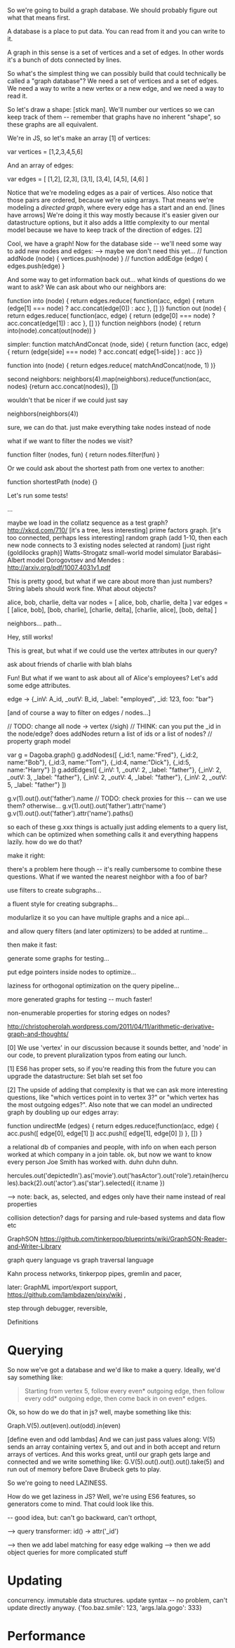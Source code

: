 So we're going to build a graph database. We should probably figure out what that means first. 

A database is a place to put data. You can read from it and you can write to it.

A graph in this sense is a set of vertices and a set of edges. In other words it's a bunch of dots connected by lines. 

So what's the simplest thing we can possibly build that could technically be called a "graph database"? We need a set of vertices and a set of edges. We need a way to write a new vertex or a new edge, and we need a way to read it.

So let's draw a shape: [stick man]. We'll number our vertices so we can keep track of them -- remember that graphs have no inherent "shape", so these graphs are all equivalent. 

We're in JS, so let's make an array [1] of vertices: 

  var vertices = [1,2,3,4,5,6]
  
And an array of edges:
  
  var edges = [ [1,2], [2,3], [3,1], [3,4], [4,5], [4,6] ]

Notice that we're modeling edges as a pair of vertices. Also notice that those pairs are ordered, because we're using arrays. That means we're modeling a *directed graph*, where every edge has a start and an end. [lines have arrows] We're doing it this way mostly because it's easier given our datastructure options, but it also adds a little complexity to our mental model because we have to keep track of the direction of edges. [2]

Cool, we have a graph! Now for the database side -- we'll need some way to add new nodes and edges:
--> maybe we don't need this yet...
//  function addNode (node) { vertices.push(node) }
//  function addEdge (edge) { edges.push(edge) }

And some way to get information back out... what kinds of questions do we want to ask? We can ask about who our neighbors are:

  function into (node) 
    { return edges.reduce( function(acc, edge) 
      { return (edge[1] === node) ? acc.concat(edge[0]) : acc }, [] )}
  function out (node) 
    { return edges.reduce( function(acc, edge) 
      { return (edge[0] === node) ? acc.concat(edge[1]) : acc }, [] )}
  function neighbors (node) { return into(node).concat(out(node)) }

simpler:
  function matchAndConcat (node, side) 
    { return function (acc, edge) 
      { return (edge[side] === node) ? acc.concat( edge[1-side] ) : acc }}

  function into (node) { return edges.reduce( matchAndConcat(node, 1) )}

second neighbors:
  neighbors(4).map(neighbors).reduce(function(acc, nodes) {return acc.concat(nodes)}, [])

wouldn't that be nicer if we could just say 

  neighbors(neighbors(4))
  
sure, we can do that. just make everything take nodes instead of node

what if we want to filter the nodes we visit?

  function filter (nodes, fun) { return nodes.filter(fun) }


Or we could ask about the shortest path from one vertex to another:

  function shortestPath (node) {}

Let's run some tests! 

...

maybe we load in the collatz sequence as a test graph? http://xkcd.com/710/ [it's a tree, less interesting]
prime factors graph. [it's too connected, perhaps less interesting]
random graph (add 1-10, then each new node connects to 3 existing nodes selected at random) [just right (goldilocks graph)]
Watts-Strogatz small-world model simulator
Barabási–Albert model
Dorogovtsev and Mendes : http://arxiv.org/pdf/1007.4031v1.pdf

This is pretty good, but what if we care about more than just numbers? String labels should work fine. What about objects? 

  alice, bob, charlie, delta
  var nodes = [ alice, bob, charlie, delta ]
  var edges = [ [alice, bob], [bob, charlie], [charlie, delta], [charlie, alice], [bob, delta] ]

  neighbors... path... 

Hey, still works!

This is great, but what if we could use the vertex attributes in our query?

  ask about friends of charlie with blah blahs
  
Fun! But what if we want to ask about all of Alice's employees? Let's add some edge attributes.

  edge -> {_inV: A_id, _outV: B_id, _label: "employed", _id: 123, foo: "bar"}
  
[and of course a way to filter on edges / nodes...]

// TODO: change all node -> vertex   (/sigh)
// THINK: can you put the _id in the node/edge? does addNodes return a list of ids or a list of nodes? 
// property graph model

var g = Dagoba.graph()
g.addNodes([ {_id:1, name:"Fred"}, {_id:2, name:"Bob"}, {_id:3, name:"Tom"}, {_id:4, name:"Dick"}, {_id:5, name:"Harry"} ])
g.addEdges([ {_inV: 1, _outV: 2, _label: "father"}, {_inV: 2, _outV: 3, _label: "father"}, {_inV: 2, _outV: 4, _label: "father"}, {_inV: 2, _outV: 5, _label: "father"} ])

g.v(1).out().out('father').name    // TODO: check proxies for this -- can we use them? otherwise...
g.v(1).out().out('father').attr('name')
g.v(1).out().out('father').attr('name').paths()

so each of these g.xxx things is actually just adding elements to a query list, which can be optimized when something calls it and everything happens lazily. how do we do that?




make it right:

there's a problem here though -- it's really cumbersome to combine these questions. What if we wanted the nearest neighbor with a foo of bar?

use filters to create subgraphs...

a fluent style for creating subgraphs...

modularlize it so you can have multiple graphs and a nice api...

and allow query filters (and later optimizers) to be added at runtime...

then make it fast:

generate some graphs for testing...

put edge pointers inside nodes to optimize...

laziness for orthogonal optimization on the query pipeline...

more generated graphs for testing -- much faster!

non-enumerable properties for storing edges on nodes?

http://christopherolah.wordpress.com/2011/04/11/arithmetic-derivative-graph-and-thoughts/



[0] We use 'vertex' in our discussion because it sounds better, and 'node' in our code, to prevent pluralization typos from eating our lunch.

[1] ES6 has proper sets, so if you're reading this from the future you can upgrade the datastructure:
  Set blah set set foo

[2] The upside of adding that complexity is that we can ask more interesting questions, like "which vertices point in to vertex 3?" or "which vertex has the most outgoing edges?". Also note that we can model an undirected graph by doubling up our edges array:

  function undirectMe (edges) 
    { return edges.reduce(function(acc, edge)
      { acc.push([ edge[0], edge[1] ])
        acc.push([ edge[1], edge[0] ]) }, []) }
  
  
  
  
a relational db of companies and people, with info on when each person worked at which company in a join table. ok, but now we want to know every person Joe Smith has worked with. duhn duhn duhn.


hercules.out('depictedIn').as('movie').out('hasActor').out('role').retain(hercules).back(2).out('actor').as('star').selected({ it:name })

--> note: back, as, selected, and edges only have their name instead of real properties

collision detection?
dags for parsing and rule-based systems and data flow etc

GraphSON https://github.com/tinkerpop/blueprints/wiki/GraphSON-Reader-and-Writer-Library

graph query language vs graph traversal language

Kahn process networks, tinkerpop pipes, gremlin and pacer, 

later: GraphML import/export support, https://github.com/lambdazen/pixy/wiki , 




step through debugger, reversible, 




















Definitions












# Querying

So now we've got a database and we'd like to make a query. Ideally, we'd say something like:
> Starting from vertex 5, follow every even* outgoing edge, then follow every odd* outgoing edge, then come back in on even* edges.

Ok, so how do we do that in js? well, maybe something like this:

Graph.V(5).out(even).out(odd).in(even)

[define even and odd lambdas]
And we can just pass values along:
V(5) sends an array containing vertex 5, and out and in both accept and return arrays of vertices. 
And this works great, until our graph gets large and connected and we write something like:
G.V(5).out().out().out().take(5)
and run out of memory before Dave Brubeck gets to play.

So we're going to need LAZINESS. 

How do we get laziness in JS? Well, we're using ES6 features, so generators come to mind. That could look like this.

-- good idea, but: can't go backward, can't orthopt, 

--> query transformer: id() -> attr('_id')


--> then we add label matching for easy edge walking
--> then we add object queries for more complicated stuff

# Updating

concurrency. immutable data structures. update syntax -- no problem, can't update directly anyway. {'foo.baz.smile': 123, 'args.lala.gogo': 333}



# Performance



